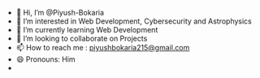 - 👋 Hi, I’m @Piyush-Bokaria
- 👀 I’m interested in Web Development, Cybersecurity and Astrophysics
- 🌱 I’m currently learning Web Development
- 💞️ I’m looking to collaborate on Projects
- 📫 How to reach me : piyushbokaria215@gmail.com
- 😄 Pronouns: Him
- 

<!---
Piyush-Bokaria/Piyush-Bokaria is a ✨ special ✨ repository because its `README.md` (this file) appears on your GitHub profile.
You can click the Preview link to take a look at your changes.
--->
